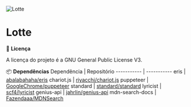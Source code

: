 ![Lotte](https://png2.kisspng.com/dy/ef77f56f91cac9edbcfb55908fbc0c2d/L0KzQYm3VsI4N6h3R91yc4Pzfri0jP91fJYykdN3c4Pyfn7rifFvaV5oeehubnTsg7m0kCVkgV5yedDrYYbkgrL1TgNpcZ8yhNt9dHzoPcjwlPNpNZJoedZubXnkPYbpU8M2P2loe9hvN0i3PoiAUME0QWo6Sac8MEC8QYW3VMg2OWkziNDw/kisspng-lotte-yansson-diana-cavendish-sucy-manbavaran-shin-little-witch-academia-5b33578ccff784.7701399515300914048518.png#)

Lotte
================

📃 **Licença**

A licença do projeto é a GNU General Public License V3.

📦 **Dependências**
Dependência | Repositório
----------- | -----------
eris | [abalabahaha/eris](https://github.com/abalabahaha/eris)
chariot.js | [riyacchi/chariot.js](https://github.com/riyacchi/chariot.js)
puppeteer | [GoogleChrome/puppeteer](https://github.com/GoogleChrome/puppeteer)
standard | [standard/standard](https://github.com/standard/standard)
lyricist | [scf4/lyricist](https://github.com/sctf4/lyricist)
genius-api | [jahrlin/genius-api](https://github.com/jahrlin/genius-api)
mdn-search-docs | [Fazendaaa/MDNSearch](https://github.com/Fazendaaa/MDNSearch)
